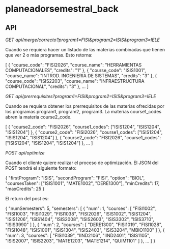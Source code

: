 # planeadorsemestral_back

## API

*GET api/merge/correcto?program1=FISI&program2=ISIS&program3=IELE*

Cuando se requiera hacer un listado de las materias combinadas que tienen que ver 2 o más programas. Esto retorna:

[
  {
    "course_code": "FISI2026",
    "course_name": "HERRAMIENTAS COMPUTACIONALES",
    "credits": "1"
  },
  {
    "course_code": "ISIS1001",
    "course_name": "INTROD. INGENIERIA DE SISTEMAS",
    "credits": "3"
  },
  {
    "course_code": "ISIS2203",
    "course_name": "INFRAESTRUCTURA COMPUTACIONAL",
    "credits": "3"
  },
  ...
]

*GET api/prerrequisites?program1=FISI&program2=ISIS&program3=IELE*

Cuando se requiera obtener los prerrequisitos de las materias ofrecidas por los programas program1, program2, program3. La materias course1_codes abren la materia course2_code.

[
  {
    "course2_code": "FISI2026",
    "course1_codes": ["ISIS1204", "ISIS1204", "ISIS1204"]
  },
  {
    "course2_code": "FISI2026",
    "course1_codes": ["ISIS1204", "ISIS1204", "ISIS1204"]
  },
  {
    "course2_code": "FISI2026",
    "course1_codes": ["ISIS1204", "ISIS1204", "ISIS1204"]
  },
  ...
]

*POST api/optimize*

Cuando el cliente quiere realizar el proceso de optimización. El JSON del POST tendrá el siguiente formato:

{
  "firstProgram": "ISIS",
  "secondProgram": "FISI",
  "option": "BIOL",
  "coursesTaken": ["ISIS1001", "MATE1002", "DERE1300"],
  "minCredits": 17,
  "maxCredits": 25
}

El return del post es:

{
  "numSemesters": 5,
  "semesters": [
    {
      "num": 1,
      "courses": [
        "FISI1002",
        "FISI1003",
        "FISI1029",
        "FISI1038",
        "FISI2026",
        "ISIS1002",
        "ISIS1204",
        "ISIS1206",
        "ISIS1404",
        "ISIS2008",
        "ISIS2603",
        "ISIS3302",
        "ISIS3710",
        "ISIS3990"
      ]
    },
    {
      "num": 2,
      "courses": [
        "DERE1300",
        "FISI1019",
        "FISI1028",
        "FISI1048",
        "ISIS1001",
        "ISIS1304",
        "ISIS2403",
        "ISIS3204",
        "MBIO1100"
      ]
    },
    {
      "num": 3,
      "courses": [
        "FISI1039",
        "IIND2106",
        "IIND2401",
        "ISIS1105",
        "ISIS2007",
        "ISIS2203",
        "MATE1203",
        "MATE1214",
        "QUIM1101"
      ]
    }, ...
  ]
}
